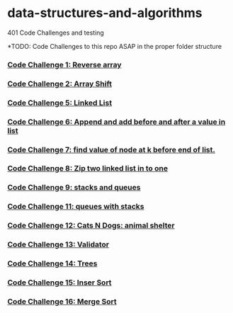 # data-structures-and-algorithms
401 Code Challenges and testing

*TODO: Code Challenges to this repo ASAP in the proper folder structure

### [Code Challenge 1: Reverse array](https://github.com/401Repo/data-structures-and-algorithms/tree/main/challenges/reverse-array)

### [Code Challenge 2: Array Shift](https://github.com/401Repo/data-structures-and-algorithms/tree/main/challenges/arrayShift)

### [Code Challenge 5: Linked List](https://github.com/401Repo/data-structures-and-algorithms/tree/main/challenges/linkedList)

### [Code Challenge 6: Append and add before and after a value in list](https://github.com/401Repo/data-structures-and-algorithms/tree/main/challenges/linkedList)

### [Code Challenge 7: find value of node at k before end of list.](https://github.com/401Repo/data-structures-and-algorithms/tree/main/challenges/linkedList)

### [Code Challenge 8: Zip two linked list in to one](https://github.com/401Repo/data-structures-and-algorithms/tree/main/challenges/linkedList)

### [Code Challenge 9: stacks and queues](https://github.com/401Repo/data-structures-and-algorithms/tree/main/challenges/stacks-n-queues)

### [Code Challenge 11: queues with stacks](https://github.com/401Repo/data-structures-and-algorithms/tree/main/challenges/queues-w-stacks)

### [Code Challenge 12: Cats N Dogs: animal shelter](https://github.com/401Repo/data-structures-and-algorithms/tree/main/challenges/animal-shelter)

### [Code Challenge 13: Validator](https://github.com/401Repo/data-structures-and-algorithms/tree/main/challenges/backetValidator)

### [Code Challenge 14: Trees](https://github.com/401Repo/data-structures-and-algorithms/tree/main/challenges/tree)

### [Code Challenge 15: Inser Sort](https://github.com/401Repo/data-structures-and-algorithms/tree/main/challenges/insert-sort)

### [Code Challenge 16: Merge Sort](https://github.com/401Repo/data-structures-and-algorithms/tree/main/challenges/merge-sort)




